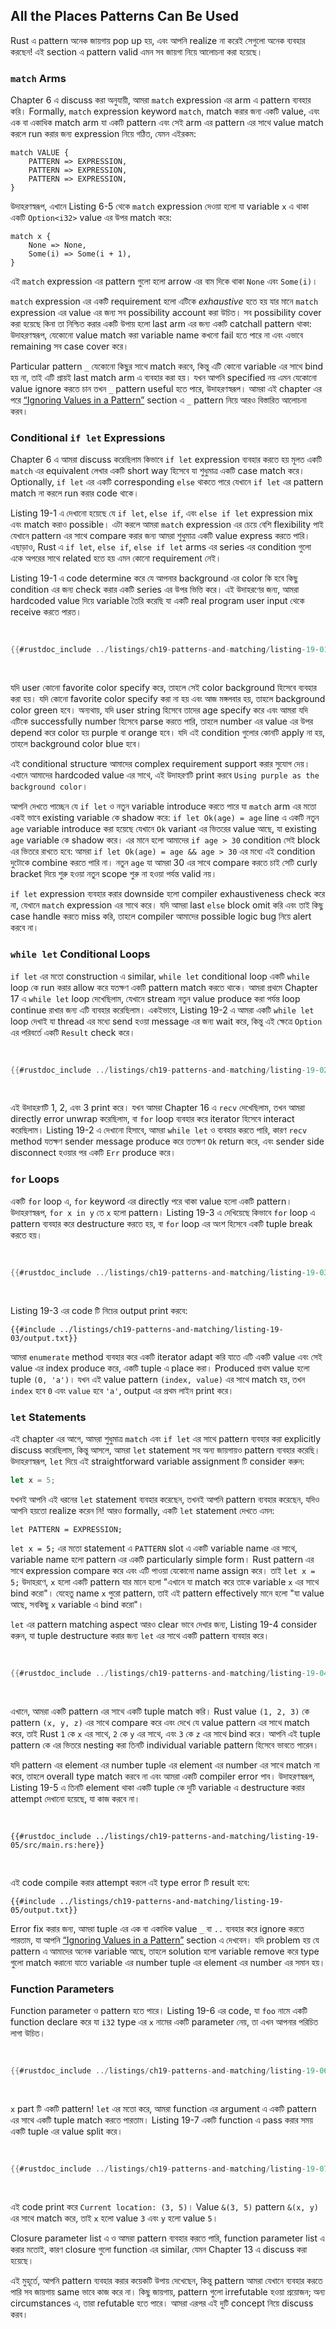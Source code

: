 ## All the Places Patterns Can Be Used

Rust এ pattern অনেক জায়গায় pop up হয়, এবং আপনি realize না করেই সেগুলো অনেক ব্যবহার করছেন! এই section এ pattern valid এমন সব জায়গা নিয়ে আলোচনা করা হয়েছে।

### `match` Arms

Chapter 6 এ discuss করা অনুযায়ী, আমরা `match` expression এর arm এ pattern ব্যবহার করি। Formally, `match` expression keyword `match`, match করার জন্য একটি value, এবং এক বা একাধিক match arm যা একটি pattern এবং সেই arm এর pattern এর সাথে value match করলে run করার জন্য expression নিয়ে গঠিত, যেমন এইরকম:

```text
match VALUE {
    PATTERN => EXPRESSION,
    PATTERN => EXPRESSION,
    PATTERN => EXPRESSION,
}
```

উদাহরণস্বরূপ, এখানে Listing 6-5 থেকে `match` expression দেওয়া হলো যা variable `x` এ থাকা একটি `Option<i32>` value এর উপর match করে:

```rust,ignore
match x {
    None => None,
    Some(i) => Some(i + 1),
}
```

এই `match` expression এর pattern গুলো হলো arrow এর বাম দিকে থাকা `None` এবং `Some(i)`।

`match` expression এর একটি requirement হলো এটিকে _exhaustive_ হতে হয় যার মানে `match` expression এর value এর জন্য সব possibility account করা উচিত। সব possibility cover করা হয়েছে কিনা তা নিশ্চিত করার একটি উপায় হলো last arm এর জন্য একটি catchall pattern থাকা: উদাহরণস্বরূপ, যেকোনো value match করা variable name কখনো fail হতে পারে না এবং এভাবে remaining সব case cover করে।

Particular pattern `_` যেকোনো কিছুর সাথে match করবে, কিন্তু এটি কোনো variable এর সাথে bind হয় না, তাই এটি প্রায়ই last match arm এ ব্যবহার করা হয়। যখন আপনি specified নয় এমন যেকোনো value ignore করতে চান তখন `_` pattern useful হতে পারে, উদাহরণস্বরূপ। আমরা এই chapter এর পরে [“Ignoring Values in a Pattern”][ignoring-values-in-a-pattern]<!-- ignore --> section এ `_` pattern নিয়ে আরও বিস্তারিত আলোচনা করব।

### Conditional `if let` Expressions

Chapter 6 এ আমরা discuss করেছিলাম কিভাবে `if let` expression ব্যবহার করতে হয় মূলত একটি `match` এর equivalent লেখার একটি short way হিসেবে যা শুধুমাত্র একটি case match করে। Optionally, `if let` এর একটি corresponding `else` থাকতে পারে যেখানে `if let` এর pattern match না করলে run করার code থাকে।

Listing 19-1 এ দেখানো হয়েছে যে `if let`, `else if`, এবং `else if let` expression mix এবং match করাও possible। এটা করলে আমরা `match` expression এর চেয়ে বেশি flexibility পাই যেখানে pattern এর সাথে compare করার জন্য আমরা শুধুমাত্র একটি value express করতে পারি। এছাড়াও, Rust এ `if let`, `else if`, `else if let` arms এর series এর condition গুলো একে অপরের সাথে related হতে হয় এমন কোনো requirement নেই।

Listing 19-1 এ code determine করে যে আপনার background এর color কি হবে কিছু condition এর জন্য check করার একটি series এর উপর ভিত্তি করে। এই উদাহরণের জন্য, আমরা hardcoded value দিয়ে variable তৈরি করেছি যা একটি real program user input থেকে receive করতে পারত।

<Listing number="19-1" file-name="src/main.rs" caption="Mixing `if let`, `else if`, `else if let`, and `else`">

```rust
{{#rustdoc_include ../listings/ch19-patterns-and-matching/listing-19-01/src/main.rs}}
```

</Listing>

যদি user কোনো favorite color specify করে, তাহলে সেই color background হিসেবে ব্যবহার করা হয়। যদি কোনো favorite color specify করা না হয় এবং আজ মঙ্গলবার হয়, তাহলে background color green হবে। অন্যথায়, যদি user string হিসেবে তাদের age specify করে এবং আমরা যদি এটিকে successfully number হিসেবে parse করতে পারি, তাহলে number এর value এর উপর depend করে color হয় purple বা orange হবে। যদি এই condition গুলোর কোনটি apply না হয়, তাহলে background color blue হবে।

এই conditional structure আমাদের complex requirement support করার সুযোগ দেয়। এখানে আমাদের hardcoded value এর সাথে, এই উদাহরণটি print করবে `Using purple as the background color`।

আপনি দেখতে পাচ্ছেন যে `if let` ও নতুন variable introduce করতে পারে যা `match` arm এর মতো একই ভাবে existing variable কে shadow করে: `if let Ok(age) = age` line এ একটি নতুন `age` variable introduce করা হয়েছে যেখানে `Ok` variant এর ভিতরের value আছে, যা existing `age` variable কে shadow করে। এর মানে হলো আমাদের `if age > 30` condition সেই block এর ভিতরে রাখতে হবে: আমরা `if let Ok(age) = age && age > 30` এর মধ্যে এই condition দুটোকে combine করতে পারি না। নতুন `age` যা আমরা 30 এর সাথে compare করতে চাই সেটি curly bracket দিয়ে শুরু হওয়া নতুন scope শুরু না হওয়া পর্যন্ত valid নয়।

`if let` expression ব্যবহার করার downside হলো compiler exhaustiveness check করে না, যেখানে `match` expression এর সাথে করে। যদি আমরা last `else` block omit করি এবং তাই কিছু case handle করতে miss করি, তাহলে compiler আমাদের possible logic bug নিয়ে alert করবে না।

### `while let` Conditional Loops

`if let` এর মতো construction এ similar, `while let` conditional loop একটি `while` loop কে run করার allow করে যতক্ষণ একটি pattern match করতে থাকে। আমরা প্রথমে Chapter 17 এ `while let` loop দেখেছিলাম, যেখানে stream নতুন value produce করা পর্যন্ত loop continue রাখার জন্য এটি ব্যবহার করেছিলাম। একইভাবে, Listing 19-2 এ আমরা একটি `while let` loop দেখাই যা thread এর মধ্যে send হওয়া message এর জন্য wait করে, কিন্তু এই ক্ষেত্রে `Option` এর পরিবর্তে একটি `Result` check করে।

<Listing number="19-2" caption="`rx.recv()` যতক্ষণ `Ok` return করে ততক্ষণ value print করার জন্য একটি `while let` loop ব্যবহার করা">

```rust
{{#rustdoc_include ../listings/ch19-patterns-and-matching/listing-19-02/src/main.rs:here}}
```

</Listing>

এই উদাহরণটি 1, 2, এবং 3 print করে। যখন আমরা Chapter 16 এ `recv` দেখেছিলাম, তখন আমরা directly error unwrap করেছিলাম, বা `for` loop ব্যবহার করে iterator হিসেবে interact করেছিলাম। Listing 19-2 এ দেখানো হিসাবে, আমরা `while let` ও ব্যবহার করতে পারি, কারণ `recv` method যতক্ষণ sender message produce করে ততক্ষণ `Ok` return করে, এবং sender side disconnect হওয়ার পর একটি `Err` produce করে।

### `for` Loops

একটি `for` loop এ, `for` keyword এর directly পরে থাকা value হলো একটি pattern। উদাহরণস্বরূপ, `for x in y` তে `x` হলো pattern। Listing 19-3 এ দেখিয়েছে কিভাবে `for` loop এ pattern ব্যবহার করে destructure করতে হয়, বা `for` loop এর অংশ হিসেবে একটি tuple break করতে হয়।

<Listing number="19-3" caption="একটি tuple destructure করার জন্য `for` loop এ একটি pattern ব্যবহার করা">

```rust
{{#rustdoc_include ../listings/ch19-patterns-and-matching/listing-19-03/src/main.rs:here}}
```

</Listing>

Listing 19-3 এর code টি নিচের output print করবে:

```console
{{#include ../listings/ch19-patterns-and-matching/listing-19-03/output.txt}}
```

আমরা `enumerate` method ব্যবহার করে একটি iterator adapt করি যাতে এটি একটি value এবং সেই value এর index produce করে, একটি tuple এ place করা। Produced প্রথম value হলো tuple `(0, 'a')`। যখন এই value pattern `(index, value)` এর সাথে match হয়, তখন `index` হবে `0` এবং `value` হবে `'a'`, output এর প্রথম লাইন print করে।

### `let` Statements

এই chapter এর আগে, আমরা শুধুমাত্র `match` এবং `if let` এর সাথে pattern ব্যবহার করা explicitly discuss করেছিলাম, কিন্তু আসলে, আমরা `let` statement সহ অন্য জায়গায়ও pattern ব্যবহার করেছি। উদাহরণস্বরূপ, `let` দিয়ে এই straightforward variable assignment টি consider করুন:

```rust
let x = 5;
```

যখনই আপনি এই ধরনের `let` statement ব্যবহার করেছেন, তখনই আপনি pattern ব্যবহার করেছেন, যদিও আপনি হয়তো realize করেন নি! আরও formally, একটি `let` statement দেখতে এমন:

```text
let PATTERN = EXPRESSION;
```

`let x = 5;` এর মতো statement এ `PATTERN` slot এ একটি variable name এর সাথে, variable name হলো pattern এর একটি particularly simple form। Rust pattern এর সাথে expression compare করে এবং এটি পাওয়া যেকোনো name assign করে। তাই `let x = 5;` উদাহরণে, `x` হলো একটি pattern যার মানে হলো "এখানে যা match করে তাকে variable `x` এর সাথে bind করো"। যেহেতু name `x` পুরো pattern, তাই এই pattern effectively মানে হলো "যা value আছে, সবকিছু `x` variable এ bind করো"।

`let` এর pattern matching aspect আরও clear ভাবে দেখার জন্য, Listing 19-4 consider করুন, যা tuple destructure করার জন্য `let` এর সাথে একটি pattern ব্যবহার করে।

<Listing number="19-4" caption="একটি tuple destructure করার জন্য একটি pattern ব্যবহার করা এবং একসাথে তিনটি variable তৈরি করা">

```rust
{{#rustdoc_include ../listings/ch19-patterns-and-matching/listing-19-04/src/main.rs:here}}
```

</Listing>

এখানে, আমরা একটি pattern এর সাথে একটি tuple match করি। Rust value `(1, 2, 3)` কে pattern `(x, y, z)` এর সাথে compare করে এবং দেখে যে value pattern এর সাথে match করে, তাই Rust `1` কে `x` এর সাথে, `2` কে `y` এর সাথে, এবং `3` কে `z` এর সাথে bind করে। আপনি এই tuple pattern কে এর ভিতরে nesting করা তিনটি individual variable pattern হিসেবে ভাবতে পারেন।

যদি pattern এর element এর number tuple এর element এর number এর সাথে match না করে, তাহলে overall type match করবে না এবং আমরা একটি compiler error পাব। উদাহরণস্বরূপ, Listing 19-5 এ তিনটি element থাকা একটি tuple কে দুটি variable এ destructure করার attempt দেখানো হয়েছে, যা কাজ করবে না।

<Listing number="19-5" caption="Incorrectly একটি pattern construct করা যার variable tuple এর element এর number এর সাথে match করে না">

```rust,ignore,does_not_compile
{{#rustdoc_include ../listings/ch19-patterns-and-matching/listing-19-05/src/main.rs:here}}
```

</Listing>

এই code compile করার attempt করলে এই type error টি result হবে:

```console
{{#include ../listings/ch19-patterns-and-matching/listing-19-05/output.txt}}
```

Error fix করার জন্য, আমরা tuple এর এক বা একাধিক value `_` বা `..` ব্যবহার করে ignore করতে পারতাম, যা আপনি [“Ignoring Values in a Pattern”][ignoring-values-in-a-pattern]<!-- ignore --> section এ দেখবেন। যদি problem হয় যে pattern এ আমাদের অনেক variable আছে, তাহলে solution হলো variable remove করে type গুলো match করানো যাতে variable এর number tuple এর element এর number এর সমান হয়।

### Function Parameters

Function parameter ও pattern হতে পারে। Listing 19-6 এর code, যা `foo` নামে একটি function declare করে যা `i32` type এর `x` নামের একটি parameter নেয়, তা এখন আপনার পরিচিত লাগা উচিত।

<Listing number="19-6" caption="একটি function signature parameter এ pattern ব্যবহার করে">

```rust
{{#rustdoc_include ../listings/ch19-patterns-and-matching/listing-19-06/src/main.rs:here}}
```

</Listing>

`x` part টি একটি pattern! `let` এর মতো করে, আমরা function এর argument এ একটি pattern এর সাথে একটি tuple match করতে পারতাম। Listing 19-7 একটি function এ pass করার সময় একটি tuple এর value split করে।

<Listing number="19-7" file-name="src/main.rs" caption="Parameter সহ একটি function যা একটি tuple destructure করে">

```rust
{{#rustdoc_include ../listings/ch19-patterns-and-matching/listing-19-07/src/main.rs}}
```

</Listing>

এই code print করে `Current location: (3, 5)`। Value `&(3, 5)` pattern `&(x, y)` এর সাথে match করে, তাই `x` হলো value `3` এবং `y` হলো value `5`।

Closure parameter list এ ও আমরা pattern ব্যবহার করতে পারি, function parameter list এ করার মতোই, কারণ closure গুলো function এর similar, যেমন Chapter 13 এ discuss করা হয়েছে।

এই মুহূর্তে, আপনি pattern ব্যবহার করার কয়েকটি উপায় দেখেছেন, কিন্তু pattern আমরা যেখানে ব্যবহার করতে পারি সব জায়গায় same ভাবে কাজ করে না। কিছু জায়গায়, pattern গুলো irrefutable হওয়া প্রয়োজন; অন্য circumstances এ, তারা refutable হতে পারে। আমরা এরপর এই দুটি concept নিয়ে discuss করব।

[ignoring-values-in-a-pattern]: ch19-03-pattern-syntax.html#ignoring-values-in-a-pattern
